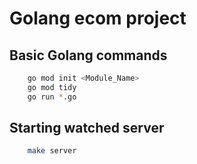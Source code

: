 # Golang ecom project

## Basic Golang commands

```zsh
    go mod init <Module_Name>
    go mod tidy
    go run *.go
```

## Starting watched server

```zsh
    make server
```